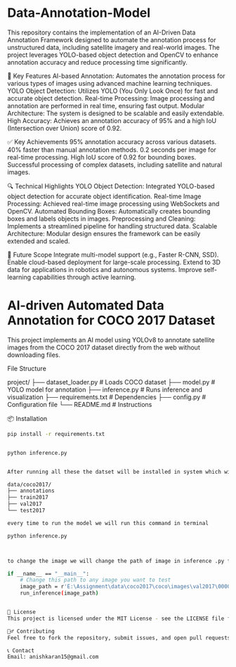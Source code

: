 # Data-Annotation-Model
This repository contains the implementation of an AI-Driven Data Annotation Framework designed to automate the annotation process for unstructured data, including satellite imagery and real-world images. The project leverages YOLO-based object detection and OpenCV to enhance annotation accuracy and reduce processing time significantly.

🚀 Key Features
AI-based Annotation: Automates the annotation process for various types of images using advanced machine learning techniques.
YOLO Object Detection: Utilizes YOLO (You Only Look Once) for fast and accurate object detection.
Real-time Processing: Image processing and annotation are performed in real time, ensuring fast output.
Modular Architecture: The system is designed to be scalable and easily extendable.
High Accuracy: Achieves an annotation accuracy of 95% and a high IoU (Intersection over Union) score of 0.92.

✅ Key Achievements
95% annotation accuracy across various datasets.
40% faster than manual annotation methods.
0.2 seconds per image for real-time processing.
High IoU score of 0.92 for bounding boxes.
Successful processing of complex datasets, including satellite and natural images.

🔍 Technical Highlights
YOLO Object Detection: Integrated YOLO-based object detection for accurate object identification.
Real-time Image Processing: Achieved real-time image processing using WebSockets and OpenCV.
Automated Bounding Boxes: Automatically creates bounding boxes and labels objects in images.
Preprocessing and Cleaning: Implements a streamlined pipeline for handling structured data.
Scalable Architecture: Modular design ensures the framework can be easily extended and scaled.

🌟 Future Scope
Integrate multi-model support (e.g., Faster R-CNN, SSD).
Enable cloud-based deployment for large-scale processing.
Extend to 3D data for applications in robotics and autonomous systems.
Improve self-learning capabilities through active learning.





# AI-driven Automated Data Annotation for COCO 2017 Dataset

This project implements an AI model using YOLOv8 to annotate satellite images from the COCO 2017 dataset directly from the web without downloading files.

File Structure

project/
├── dataset_loader.py      # Loads COCO dataset
├── model.py               # YOLO model for annotation
├── inference.py           # Runs inference and visualization
├── requirements.txt       # Dependencies
├── config.py              # Configuration file
└── README.md              # Instructions

📦 Installation
```bash
pip install -r requirements.txt


python inference.py


After running all these the datset will be installed in system which will have this type of structure

data/coco2017/
├── annotations
├── train2017
├── val2017
└── test2017

every time to run the model we will run this command in terminal

python inference.py



to change the image we will change the path of image in inference .py file

if __name__ == "__main__":
    # Change this path to any image you want to test
    image_path = r'E:\Assignment\data\coco2017\coco\images\val2017\000000002532.jpg'  # Update the image path here
    run_inference(image_path)


📄 License
This project is licensed under the MIT License - see the LICENSE file for details.

🙋‍♂️ Contributing
Feel free to fork the repository, submit issues, and open pull requests. Contributions are welcome!

📞 Contact
Email: anishkaran15@gmail.com



